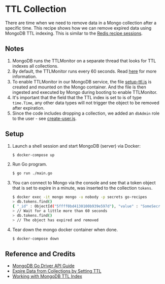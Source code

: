 # TTL Collection

There are time when we need to remove data in a Mongo collection after a specific time. This recipe shows how we can remove expired data using MongoDB TTL indexing. This is similar to the [Redis recipe sessions](../../redis/sessions).

## Notes

1. MongoDB runs the TTLMonitor on a separate thread that looks for TTL indexes all collections.
1. By default, the TTLMonitor runs every 60 seconds. Read [here](http://hassansin.github.io/working-with-mongodb-ttl-index) for more information.
1. To enable TTLMonitor in our MongoDB service, the file [setup-ttl.js](./setup-ttl.js) is created and mounted on the Mongo container. And the file is then ingested and executed by Mongo during booting to enable TTLMonitor.
1. It's important that the field that the TTL index is set to is of type `time.Time`, any other data types will not trigger the object to be removed after expiration.
1. Since the code includes dropping a collection, we added an `dbAdmin` role to the user - see [create-user.js](./create-user.js).

## Setup

1. Launch a shell session and start MongoDB (server) via Docker:

   ```bash
   $ docker-compose up
   ```

1. Run Go program.

   ```bash
   $ go run ./main.go
   ```

1. You can connect to Mongo via the console and see that a token object that is set to expire in a minute, was inserted to the collection `tokens`.

   ```bash
   $ docker exec -it mongo mongo -u nobody -p secrets go-recipes
   > db.tokens.find()
   { "_id" : ObjectId("5ffff0bd4130100b939e597d"), "value" : "SomeSecretValue", "expireAt" : ISODate("2021-01-14T07:21:29.593Z") }
   > // Wait for a little more than 60 seconds
   > db.tokens.find()
   > // The object has expired and removed
   ```

1. Tear down the mongo docker container when done.

   ```bash
   $ docker-compose down
   ```

## Reference and Credits

* [MongoDB Go Driver API Guide](https://godoc.org/go.mongodb.org/mongo-driver/mongo)
* [Expire Data from Collections by Setting TTL](https://docs.mongodb.com/manual/tutorial/expire-data/)
* [Working with MongoDB TTL Index](http://hassansin.github.io/working-with-mongodb-ttl-index)
